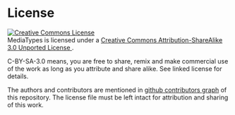 # License

<a rel="license"
href="http://creativecommons.org/licenses/by-sa/3.0/deed.en_US"><img
alt="Creative Commons License" style="border-width:0"
src="http://i.creativecommons.org/l/by-sa/3.0/88x31.png" /></a><br /><span
xmlns:dct="http://purl.org/dc/terms/" property="dct:title">MediaTypes</span>
is licensed under a
<a rel="license" href="http://creativecommons.org/licenses/by-sa/3.0/deed.en_US">
Creative Commons Attribution-ShareAlike 3.0 Unported License
</a>.

C-BY-SA-3.0 means, you are free to share, remix and make commercial use of the
work as long as you attribute and share alike. See linked license for details.

The authors and contributors are mentioned in [github contributors graph](graphs/contributors)
of this repository. The license file must be left intact for attribution and
sharing of this work.
